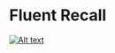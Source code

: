 # Fluent Recall
[![Alt text](https://img.youtube.com/vi/YOUTUBE_VIDEO_ID/0.jpg)](https://www.youtube.com/watch?v=RdIN3OW0Lqw)



